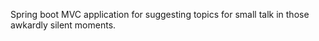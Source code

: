Spring boot MVC application for suggesting topics for small talk in those awkardly silent moments. 
